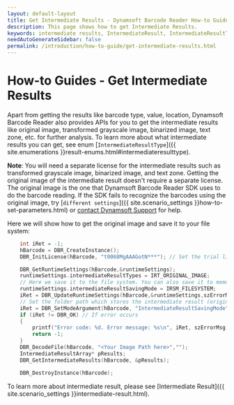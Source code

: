 ```yaml
---
layout: default-layout
title: Get Intermediate Results - Dynamsoft Barcode Reader How-to Guides
description: This page shows how to get Intermediate Results.
keywords: intermediate results, IntermediateResult, IntermediateResultType, how-to guides
needAutoGenerateSidebar: false
permalink: /introduction/how-to-guide/get-intermediate-results.html
--- 
```



# How-to Guides - Get Intermediate Results    

Apart from getting the results like barcode type, value, location, Dynamsoft Barcode Reader also provides APIs for you to get the intermediate results like original image, transformed grayscale image, binarized image, text zone, etc. for further analysis. To learn more about what intermediate results you can get, see enum [`IntermediateResultType`]({{ site.enumerations }}result-enums.html#intermediateresulttype).     



**Note**: You will need a separate license for the intermediate results such as transformed grayscale image, binarized image, and text zone. Getting the original image of the intermediate result doesn't require a separate license. The original image is the one that Dynamsoft Barcode Reader SDK uses to do the barcode reading. If the SDK fails to recognize the barcodes using the original image, try [`different settings`]({{ site.scenario_settings }}how-to-set-parameters.html) or [contact Dynamsoft Support](https://www.dynamsoft.com/Company/Contact.aspx) for help.     



Here we will show how to get the original image and save it to your file system:

```cpp
    int iRet = -1;
    hBarcode = DBR_CreateInstance();
    DBR_InitLicense(hBarcode, "t0068MgAAAGotN***"); // Set the trial license

    DBR_GetRuntimeSettings(hBarcode,&runtimeSettings);
    runtimeSettings.intermediateResultTypes = IRT_ORIGINAL_IMAGE; 
    // Here we save it to the file system. You can also save it to memory according to your needs.
    runtimeSettings.intermediateResultSavingMode = IRSM_FILESYSTEM;
    iRet = DBR_UpdateRuntimeSettings(hBarcode,&runtimeSettings,szErrorMsg,256);
    // Set the folder path which stores the intermediate result (original image). Please make sure you have write permission to this folder.
    iRet = DBR_SetModeArgument(hBarcode, "IntermediateResultSavingMode", 0, "FolderPath", "D:\DBRLogs", szErrorMsg, 256); 
    if (iRet != DBR_OK) // If error occurs
    {
        printf("Error code: %d. Error message: %s\n", iRet, szErrorMsg);
        return -1;
    }
    DBR_DecodeFile(hBarcode, "<Your Image Path here>","");
    IntermediateResultArray* pResults;
    DBR_GetIntermediateResults(hBarcode, &pResults);

    DBR_DestroyInstance(hBarcode);
```


To learn more about intermediate result, please see [Intermediate Result]({{ site.scenario_settings }}intermediate-result.html).    


